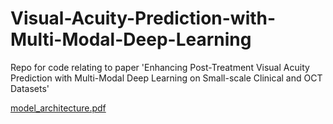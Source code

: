 # Visual-Acuity-Prediction-with-Multi-Modal-Deep-Learning
Repo for code relating to paper 'Enhancing Post-Treatment Visual Acuity Prediction with Multi-Modal Deep Learning on Small-scale Clinical and OCT Datasets'

[model_architecture.pdf](https://github.com/user-attachments/files/18386298/model_architecture.pdf)

